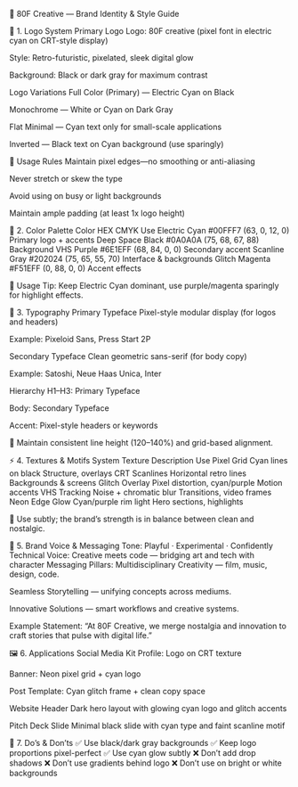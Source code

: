 🎨 80F Creative — Brand Identity & Style Guide

🔹 1. Logo System
Primary Logo
Logo: 80F creative (pixel font in electric cyan on CRT-style display)


Style: Retro-futuristic, pixelated, sleek digital glow


Background: Black or dark gray for maximum contrast


Logo Variations
Full Color (Primary) — Electric Cyan on Black


Monochrome — White or Cyan on Dark Gray


Flat Minimal — Cyan text only for small-scale applications


Inverted — Black text on Cyan background (use sparingly)


🧩 Usage Rules
Maintain pixel edges—no smoothing or anti-aliasing


Never stretch or skew the type


Avoid using on busy or light backgrounds


Maintain ample padding (at least 1x logo height)



🎨 2. Color Palette
Color
HEX
CMYK
Use
Electric Cyan
#00FFF7
(63, 0, 12, 0)
Primary logo + accents
Deep Space Black
#0A0A0A
(75, 68, 67, 88)
Background
VHS Purple
#6E1EFF
(68, 84, 0, 0)
Secondary accent
Scanline Gray
#202024
(75, 65, 55, 70)
Interface & backgrounds
Glitch Magenta
#F51EFF
(0, 88, 0, 0)
Accent effects

📝 Usage Tip: Keep Electric Cyan dominant, use purple/magenta sparingly for highlight effects.

🔡 3. Typography
Primary Typeface
Pixel-style modular display (for logos and headers)


Example: Pixeloid Sans, Press Start 2P


Secondary Typeface
Clean geometric sans-serif (for body copy)


Example: Satoshi, Neue Haas Unica, Inter


Hierarchy
H1–H3: Primary Typeface


Body: Secondary Typeface


Accent: Pixel-style headers or keywords


📝 Maintain consistent line height (120–140%) and grid-based alignment.

⚡ 4. Textures & Motifs System
Texture
Description
Use
Pixel Grid
Cyan lines on black
Structure, overlays
CRT Scanlines
Horizontal retro lines
Backgrounds & screens
Glitch Overlay
Pixel distortion, cyan/purple
Motion accents
VHS Tracking
Noise + chromatic blur
Transitions, video frames
Neon Edge Glow
Cyan/purple rim light
Hero sections, highlights

📝 Use subtly; the brand’s strength is in balance between clean and nostalgic.

💬 5. Brand Voice & Messaging
Tone: Playful · Experimental · Confidently Technical
 Voice: Creative meets code — bridging art and tech with character
Messaging Pillars:
Multidisciplinary Creativity — film, music, design, code.


Seamless Storytelling — unifying concepts across mediums.


Innovative Solutions — smart workflows and creative systems.


Example Statement:
“At 80F Creative, we merge nostalgia and innovation to craft stories that pulse with digital life.”

🖼️ 6. Applications
Social Media Kit
Profile: Logo on CRT texture


Banner: Neon pixel grid + cyan logo


Post Template: Cyan glitch frame + clean copy space


Website Header
Dark hero layout with glowing cyan logo and glitch accents


Pitch Deck Slide
Minimal black slide with cyan type and faint scanline motif



🚫 7. Do’s & Don’ts
✅ Use black/dark gray backgrounds
 ✅ Keep logo proportions pixel-perfect
 ✅ Use cyan glow subtly
 ❌ Don’t add drop shadows
 ❌ Don’t use gradients behind logo
 ❌ Don’t use on bright or white backgrounds


